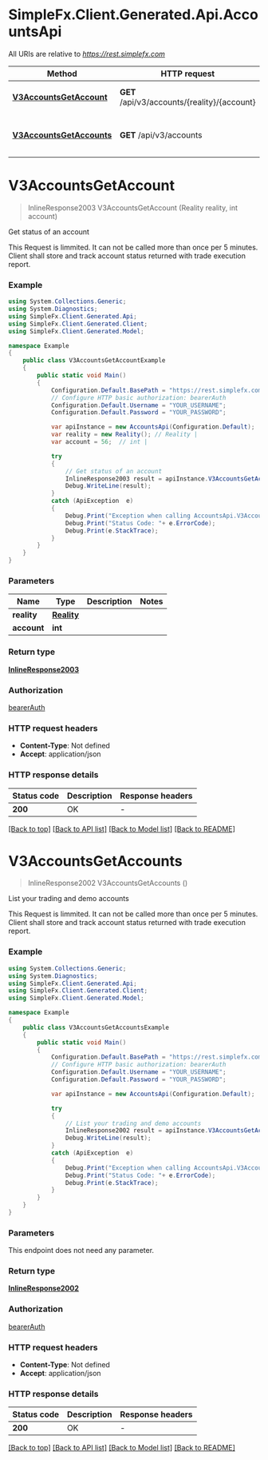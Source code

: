 # SimpleFx.Client.Generated.Api.AccountsApi

All URIs are relative to *https://rest.simplefx.com*

Method | HTTP request | Description
------------- | ------------- | -------------
[**V3AccountsGetAccount**](AccountsApi.md#v3accountsgetaccount) | **GET** /api/v3/accounts/{reality}/{account} | Get status of an account
[**V3AccountsGetAccounts**](AccountsApi.md#v3accountsgetaccounts) | **GET** /api/v3/accounts | List your trading and demo accounts


<a name="v3accountsgetaccount"></a>
# **V3AccountsGetAccount**
> InlineResponse2003 V3AccountsGetAccount (Reality reality, int account)

Get status of an account

This Request is limmited.  It can not be called more than once per 5 minutes.  Client shall store and track account status returned with trade execution report.

### Example
```csharp
using System.Collections.Generic;
using System.Diagnostics;
using SimpleFx.Client.Generated.Api;
using SimpleFx.Client.Generated.Client;
using SimpleFx.Client.Generated.Model;

namespace Example
{
    public class V3AccountsGetAccountExample
    {
        public static void Main()
        {
            Configuration.Default.BasePath = "https://rest.simplefx.com";
            // Configure HTTP basic authorization: bearerAuth
            Configuration.Default.Username = "YOUR_USERNAME";
            Configuration.Default.Password = "YOUR_PASSWORD";

            var apiInstance = new AccountsApi(Configuration.Default);
            var reality = new Reality(); // Reality | 
            var account = 56;  // int | 

            try
            {
                // Get status of an account
                InlineResponse2003 result = apiInstance.V3AccountsGetAccount(reality, account);
                Debug.WriteLine(result);
            }
            catch (ApiException  e)
            {
                Debug.Print("Exception when calling AccountsApi.V3AccountsGetAccount: " + e.Message );
                Debug.Print("Status Code: "+ e.ErrorCode);
                Debug.Print(e.StackTrace);
            }
        }
    }
}
```

### Parameters

Name | Type | Description  | Notes
------------- | ------------- | ------------- | -------------
 **reality** | [**Reality**](Reality.md)|  | 
 **account** | **int**|  | 

### Return type

[**InlineResponse2003**](InlineResponse2003.md)

### Authorization

[bearerAuth](../README.md#bearerAuth)

### HTTP request headers

 - **Content-Type**: Not defined
 - **Accept**: application/json

### HTTP response details
| Status code | Description | Response headers |
|-------------|-------------|------------------|
| **200** | OK |  -  |

[[Back to top]](#) [[Back to API list]](../README.md#documentation-for-api-endpoints) [[Back to Model list]](../README.md#documentation-for-models) [[Back to README]](../README.md)

<a name="v3accountsgetaccounts"></a>
# **V3AccountsGetAccounts**
> InlineResponse2002 V3AccountsGetAccounts ()

List your trading and demo accounts

This Request is limmited.  It can not be called more than once per 5 minutes.  Client shall store and track account status returned with trade execution report.

### Example
```csharp
using System.Collections.Generic;
using System.Diagnostics;
using SimpleFx.Client.Generated.Api;
using SimpleFx.Client.Generated.Client;
using SimpleFx.Client.Generated.Model;

namespace Example
{
    public class V3AccountsGetAccountsExample
    {
        public static void Main()
        {
            Configuration.Default.BasePath = "https://rest.simplefx.com";
            // Configure HTTP basic authorization: bearerAuth
            Configuration.Default.Username = "YOUR_USERNAME";
            Configuration.Default.Password = "YOUR_PASSWORD";

            var apiInstance = new AccountsApi(Configuration.Default);

            try
            {
                // List your trading and demo accounts
                InlineResponse2002 result = apiInstance.V3AccountsGetAccounts();
                Debug.WriteLine(result);
            }
            catch (ApiException  e)
            {
                Debug.Print("Exception when calling AccountsApi.V3AccountsGetAccounts: " + e.Message );
                Debug.Print("Status Code: "+ e.ErrorCode);
                Debug.Print(e.StackTrace);
            }
        }
    }
}
```

### Parameters
This endpoint does not need any parameter.

### Return type

[**InlineResponse2002**](InlineResponse2002.md)

### Authorization

[bearerAuth](../README.md#bearerAuth)

### HTTP request headers

 - **Content-Type**: Not defined
 - **Accept**: application/json

### HTTP response details
| Status code | Description | Response headers |
|-------------|-------------|------------------|
| **200** | OK |  -  |

[[Back to top]](#) [[Back to API list]](../README.md#documentation-for-api-endpoints) [[Back to Model list]](../README.md#documentation-for-models) [[Back to README]](../README.md)


